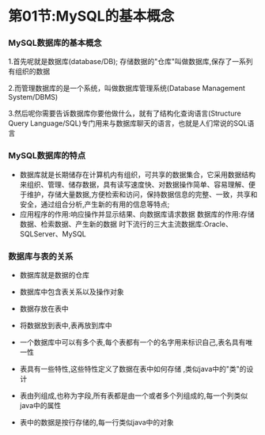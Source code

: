 # 第01节:MySQL的基本概念

### MySQL数据库的基本概念

1.首先呢就是数据库(database/DB);
存储数据的"仓库"叫做数据库,保存了一系列有组织的数据

2.而管理数据库的是一个系统，叫做数据库管理系统(Database Management System/DBMS)

3.然后呢你需要告诉数据库你要他做什么，就有了结构化查询语言(Structure Query Language/SQL)专门用来与数据库聊天的语言，也就是人们常说的SQL语言
### MySQL数据库的特点
* 数据库就是长期储存在计算机内有组织，可共享的数据集合，它采用数据结构来组织、管理、储存数据，具有读写速度快、对数据操作简单、容易理解、便于维护，存储大量数据,方便检索和访问，保持数据信息的完整、一致，共享和安全，通过组合分析,产生新的有用的信息等特点;
* 应用程序的作用:响应操作并显示结果、向数据库请求数据
数据库的作用:存储数据、检索数据、产生新的数据
时下流行的三大主流数据库:Oracle、SQLServer、MySQL

### 数据库与表的关系
* 数据库就是数据的仓库
* 数据库中包含表关系以及操作对象
* 数据存放在表中

* 将数据放到表中,表再放到库中

* 一个数据库中可以有多个表,每个表都有一个的名字用来标识自己,表名具有唯一性

* 表具有一些特性,这些特性定义了数据在表中如何存储	,类似java中的"类"的设计

* 表由列组成,也称为字段,所有表都是由一个或者多个列组成的,每一个列类似java中的属性

* 表中的数据是按行存储的,每一行类似java中的对象
